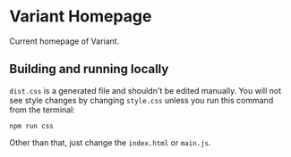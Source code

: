 # Variant Homepage

Current homepage of Variant.

## Building and running locally

`dist.css` is a generated file and shouldn't be edited manually. You will not see style changes by changing `style.css` unless you run this command from the terminal:

```
npm run css
```

Other than that, just change the `index.html` or `main.js`.
